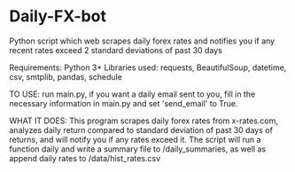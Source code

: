 # Daily-FX-bot
Python script which web scrapes daily forex rates and notifies you if any recent rates exceed 2 standard deviations of past 30 days

Requirements: Python 3+
Libraries used: requests, BeautifulSoup, datetime, csv, smtplib, pandas, schedule

TO USE: run main.py, if you want a daily email sent to you, fill in the necessary information in main.py and set 'send_email' to True.

WHAT IT DOES: This program scrapes daily forex rates from x-rates.com, analyzes daily return compared to standard deviation of past 30 days of returns, and will notify you if any rates exceed it. The script will run a function daily and write a summary file to /daily_summaries, as well as append daily rates to /data/hist_rates.csv
